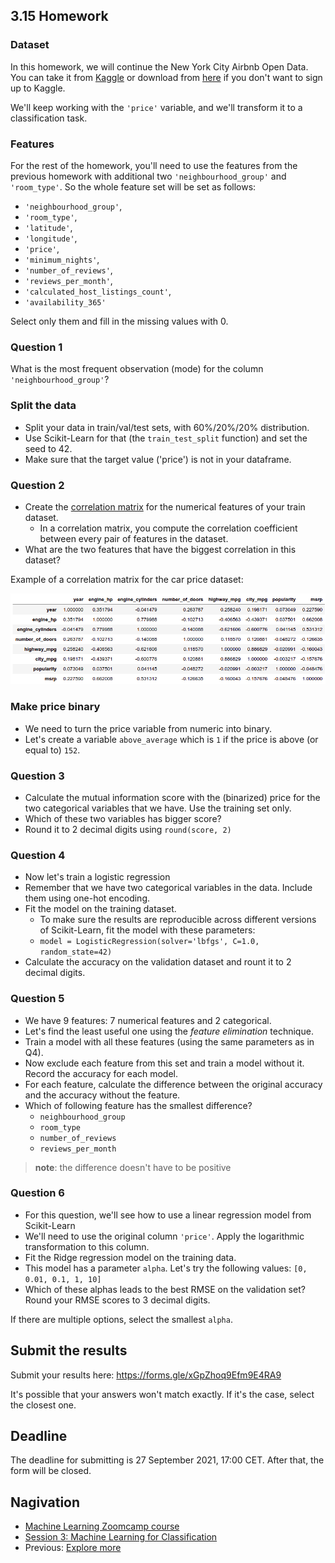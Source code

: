 ## 3.15 Homework

### Dataset

In this homework, we will continue the New York City Airbnb Open Data. You can take it from
[Kaggle](https://www.kaggle.com/dgomonov/new-york-city-airbnb-open-data?select=AB_NYC_2019.csv)
or download from [here](https://raw.githubusercontent.com/alexeygrigorev/datasets/master/AB_NYC_2019.csv)
if you don't want to sign up to Kaggle.

We'll keep working with the `'price'` variable, and we'll transform it to a classification task.


### Features

For the rest of the homework, you'll need to use the features from the previous homework with additional two `'neighbourhood_group'` and `'room_type'`. So the whole feature set will be set as follows:

* `'neighbourhood_group'`,
* `'room_type'`,
* `'latitude'`,
* `'longitude'`,
* `'price'`,
* `'minimum_nights'`,
* `'number_of_reviews'`,
* `'reviews_per_month'`,
* `'calculated_host_listings_count'`,
* `'availability_365'`

Select only them and fill in the missing values with 0.


### Question 1

What is the most frequent observation (mode) for the column `'neighbourhood_group'`?


### Split the data

* Split your data in train/val/test sets, with 60%/20%/20% distribution.
* Use Scikit-Learn for that (the `train_test_split` function) and set the seed to 42.
* Make sure that the target value ('price') is not in your dataframe.


### Question 2

* Create the [correlation matrix](https://www.google.com/search?q=correlation+matrix) for the numerical features of your train dataset.
   * In a correlation matrix, you compute the correlation coefficient between every pair of features in the dataset.
* What are the two features that have the biggest correlation in this dataset?

Example of a correlation matrix for the car price dataset:

<img src="images/correlation-matrix.png" />


### Make price binary

* We need to turn the price variable from numeric into binary.
* Let's create a variable `above_average` which is `1` if the price is above (or equal to) `152`.


### Question 3

* Calculate the mutual information score with the (binarized) price for the two categorical variables that we have. Use the training set only.
* Which of these two variables has bigger score?
* Round it to 2 decimal digits using `round(score, 2)`


### Question 4

* Now let's train a logistic regression
* Remember that we have two categorical variables in the data. Include them using one-hot encoding.
* Fit the model on the training dataset.
   * To make sure the results are reproducible across different versions of Scikit-Learn, fit the model with these parameters:
   * `model = LogisticRegression(solver='lbfgs', C=1.0, random_state=42)`
* Calculate the accuracy on the validation dataset and rount it to 2 decimal digits.


### Question 5

* We have 9 features: 7 numerical features and 2 categorical.
* Let's find the least useful one using the *feature elimination* technique.
* Train a model with all these features (using the same parameters as in Q4).
* Now exclude each feature from this set and train a model without it. Record the accuracy for each model.
* For each feature, calculate the difference between the original accuracy and the accuracy without the feature. 
* Which of following feature has the smallest difference? 
   * `neighbourhood_group`
   * `room_type` 
   * `number_of_reviews`
   * `reviews_per_month`

> **note**: the difference doesn't have to be positive


### Question 6

* For this question, we'll see how to use a linear regression model from Scikit-Learn
* We'll need to use the original column `'price'`. Apply the logarithmic transformation to this column.
* Fit the Ridge regression model on the training data.
* This model has a parameter `alpha`. Let's try the following values: `[0, 0.01, 0.1, 1, 10]`
* Which of these alphas leads to the best RMSE on the validation set? Round your RMSE scores to 3 decimal digits.

If there are multiple options, select the smallest `alpha`.


## Submit the results

Submit your results here: https://forms.gle/xGpZhoq9Efm9E4RA9

It's possible that your answers won't match exactly. If it's the case, select the closest one.


## Deadline

The deadline for submitting is 27 September 2021, 17:00 CET. After that, the form will be closed.


## Nagivation

* [Machine Learning Zoomcamp course](../)
* [Session 3: Machine Learning for Classification](./)
* Previous: [Explore more](14-explore-more.md)
